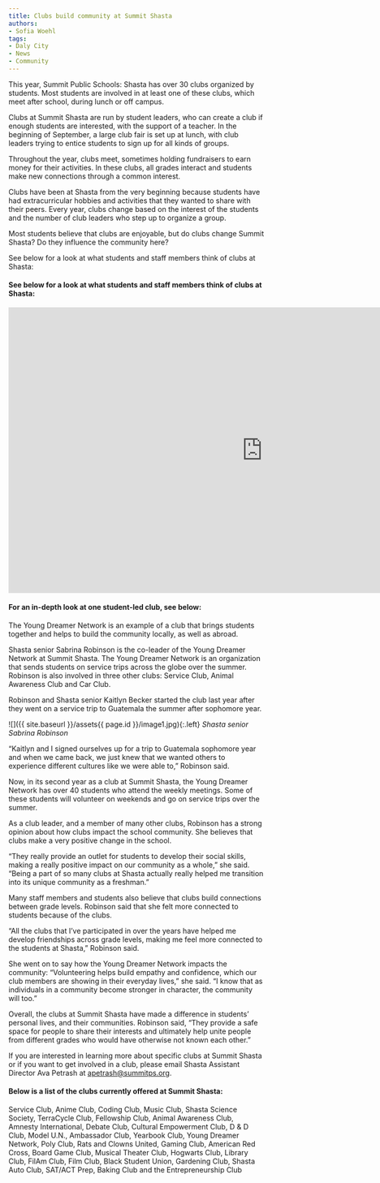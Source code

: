 ```yaml
---
title: Clubs build community at Summit Shasta
authors:
- Sofia Woehl
tags:
- Daly City
- News
- Community
---
```

This year, Summit Public Schools: Shasta has over 30 clubs organized by students. Most students are involved in at least one of these clubs, which meet after school, during lunch or off campus.

Clubs at Summit Shasta are run by student leaders, who can create a club if enough students are interested, with the support of a teacher. In the beginning of September, a large club fair is set up at lunch, with club leaders trying to entice students to sign up for all kinds of groups.

Throughout the year, clubs meet, sometimes holding fundraisers to earn money for their activities. In these clubs, all grades interact and students make new connections through a common interest.

Clubs have been at Shasta from the very beginning because students have had extracurricular hobbies and activities that they wanted to share with their peers. Every year, clubs change based on the interest of the students and the number of club leaders who step up to organize a group.

Most students believe that clubs are enjoyable, but do clubs change Summit Shasta? Do they influence the community here?

See below for a look at what students and staff members think of clubs at Shasta: 

#### See below for a look at what students and staff members think of clubs at Shasta: 

<iframe width="1000" height="562.5" src="https://youtu.be/yceOtqaECeo" frameborder="0" allow="autoplay; encrypted-media" allowfullscreen class="image"></iframe>

#### For an in-depth look at one student-led club, see below:

The Young Dreamer Network is an example of a club that brings students together and helps to build the community locally, as well as abroad.

Shasta senior Sabrina Robinson is the co-leader of the Young Dreamer Network at Summit Shasta. The Young Dreamer Network is an organization that sends students on service trips across the globe over the summer. Robinson is also involved in three other clubs: Service Club, Animal Awareness Club and Car Club.

Robinson and Shasta senior Kaitlyn Becker started the club last year after they went on a service trip to Guatemala the summer after sophomore year.

![]({{ site.baseurl }}/assets{{ page.id }}/image1.jpg){:.left}
*Shasta senior Sabrina Robinson*

“Kaitlyn and I signed ourselves up for a trip to Guatemala sophomore year and when we came back, we just knew that we wanted others to experience different cultures like we were able to,” Robinson said.  

Now, in its second year as a club at Summit Shasta, the Young Dreamer Network has over 40 students who attend the weekly meetings. Some of these students will volunteer on weekends and go on service trips over the summer.

As a club leader, and a member of many other clubs, Robinson has a strong opinion about how clubs impact the school community. She believes that clubs make a very positive change in the school.

“They really provide an outlet for students to develop their social skills, making a really positive impact on our community as a whole,” she said. “Being a part of so many clubs at Shasta actually really helped me transition into its unique community as a freshman.”

Many staff members and students also believe that clubs build connections between grade levels. Robinson said that she felt more connected to students because of the clubs.

“All the clubs that I’ve participated in over the years have helped me develop friendships across grade levels, making me feel more connected to the students at Shasta,” Robinson said.

She went on to say how the Young Dreamer Network impacts the community: “Volunteering helps build empathy and confidence, which our club members are showing in their everyday lives,” she said. “I know that as individuals in a community become stronger in character, the community will too.”

Overall, the clubs at Summit Shasta have made a difference in students’ personal lives, and their communities. Robinson said, “They provide a safe space for people to share their interests and ultimately help unite people from different grades who would have otherwise not known each other.”

If you are interested in learning more about specific clubs at Summit Shasta or if you want to get involved in a club, please email Shasta Assistant Director Ava Petrash at [apetrash@summitps.org](mailto:apetrash@summitps.org).

#### Below is a list of the clubs currently offered at Summit Shasta:

Service Club, Anime Club, Coding Club, Music Club, Shasta Science Society, TerraCycle Club, Fellowship Club, Animal Awareness Club, Amnesty International, Debate Club, Cultural Empowerment Club, D & D Club, Model U.N., Ambassador Club, Yearbook Club, Young Dreamer Network, Poly Club, Rats and Clowns United, Gaming Club, American Red Cross, Board Game Club, Musical Theater Club, Hogwarts Club, Library Club, FilAm Club, Film Club, Black Student Union, Gardening Club, Shasta Auto Club, SAT/ACT Prep, Baking Club and the Entrepreneurship Club